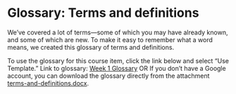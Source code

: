 # Glossary: Terms and definitions

We’ve covered a lot of terms—some of which you may have already known, and some of which are new. To make it easy to remember what a word means, we created this glossary of terms and definitions.

To use the glossary for this course item, click the link below and select “Use Template.”
Link to glossary: [Week 1 Glossary](https://docs.google.com/document/d/1qmlDAzuprOPslSCjEA63Ok645KKdjvaKMzYZzJcKSyQ/template/preview)
OR If you don’t have a Google account, you can download the glossary directly from the attachment [terms-and-definitions.docx](./Course-3-Week-1-Glossary-_-DA-terms-and-definitions.docx).
